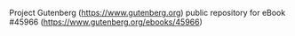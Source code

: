 Project Gutenberg (https://www.gutenberg.org) public repository for eBook #45966 (https://www.gutenberg.org/ebooks/45966)
